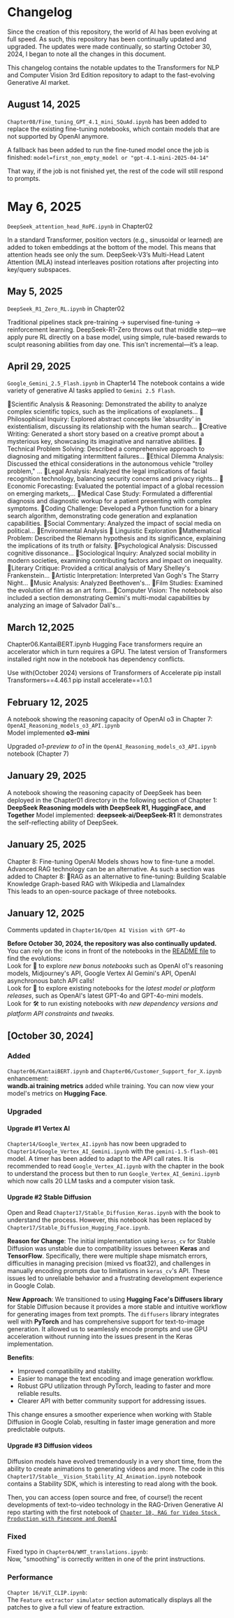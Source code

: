 # Changelog

Since the creation of this repository, the world of AI has been evolving at full speed. As such, this repository has been continually updated and upgraded.
The updates were made continually, so starting October 30, 2024, I began to note all the changes in this document.

This changelog contains the notable updates to the Transformers for NLP and Computer Vision 3rd Edition repository to adapt to the 
fast-evolving Generative AI market.

## August 14, 2025

`Chapter08/Fine_tuning_GPT_4.1_mini_SQuAd.ipynb` has been added to replace the existing fine-tuning notebooks, which contain models that are not supported by OpenAI anymore.

A fallback has been added to run the fine-tuned model once the job is finished:
 `model=first_non_empty_model or "gpt-4.1-mini-2025-04-14"`

That way, if the job is not finished yet, the rest of the code will still respond to prompts.

# May 6, 2025

`DeepSeek_attention_head_RoPE.ipynb` in Chapter02

In a standard Transformer, position vectors (e.g., sinusoidal or learned) are added to token embeddings at the bottom of the model. This means that attention heads see only the sum.
DeepSeek-V3’s Multi-Head Latent Attention (MLA) instead interleaves position rotations after projecting into key/query subspaces.

## May 5, 2025

`DeepSeek_R1_Zero_RL.ipynb` in Chapter02

Traditional pipelines stack pre-training → supervised fine-tuning → reinforcement learning. DeepSeek-R1-Zero throws out that middle step—we apply pure RL directly on a base model, using simple, rule-based rewards to sculpt reasoning abilities from day one. This isn’t incremental—it’s a leap.

## April 29, 2025

`Google_Gemini_2.5_Flash.ipynb` in Chapter14
The notebook contains a wide variety of generative AI tasks applied to `Gemini 2.5 Flash`.

🎇Scientific Analysis & Reasoning: Demonstrated the ability to analyze complex scientific topics, such as the implications of exoplanets...
🎇Philosophical Inquiry: Explored abstract concepts like 'absurdity' in existentialism, discussing its relationship with the human search...
🎇Creative Writing: Generated a short story based on a creative prompt about a mysterious key, showcasing its imaginative and narrative abilities.
🎇Technical Problem Solving: Described a comprehensive approach to diagnosing and mitigating intermittent failures...
🎇Ethical Dilemma Analysis: Discussed the ethical considerations in the autonomous vehicle "trolley problem," ...
🎇Legal Analysis: Analyzed the legal implications of facial recognition technology, balancing security concerns and privacy rights...
🎇Economic Forecasting: Evaluated the potential impact of a global recession on emerging markets,...
🎇Medical Case Study: Formulated a differential diagnosis and diagnostic workup for a patient presenting with complex symptoms. 
🎇Coding Challenge: Developed a Python function for a binary search algorithm, demonstrating code generation and explanation capabilities.
🎇Social Commentary: Analyzed the impact of social media on political...
🎇Environmental Analysis
🎇 Linguistic Exploration
🎇Mathematical Problem: Described the Riemann hypothesis and its significance, explaining the implications of its truth or falsity. 
🎇Psychological Analysis: Discussed cognitive dissonance...
🎇Sociological Inquiry: Analyzed social mobility in modern societies, examining contributing factors and impact on inequality. 
🎇Literary Critique: Provided a critical analysis of Mary Shelley's Frankenstein...
🎇Artistic Interpretation: Interpreted Van Gogh's The Starry Night...
🎇Music Analysis: Analyzed Beethoven's...
🎇Film Studies: Examined the evolution of film as an art form...
🎇Computer Vision: The notebook also included a section demonstrating Gemini's multi-modal capabilities by analyzing an image of Salvador Dalí's...



## March 12,2025

Chapter06.KantaiBERT.ipynb
Hugging Face transformers require an accelerator which in turn requires a GPU. 
The latest version of Transformers installed right now in the notebook has dependency conflicts.

Use with(October 2024) versions of Transformers of Accelerate
pip install Transformers==4.46.1
pip install accelerate==1.0.1

## February 12, 2025
A notebook showing the reasoning capacity of OpenAI o3 in Chapter 7:    
`OpenAI_Reasoning_models_o3_API.ipynb`    
Model implemented **o3-mini**    

Upgraded *o1-preview to o1* in the `OpenAI_Reasoning_models_o3_API.ipynb` notebook (Chapter 7)   

## January 29, 2025
A notebook showing the reasoning capacity of DeepSeek has been deployed in the Chapter01 directory in the following section of Chapter 1:
**DeepSeek Reasoning models with DeepSeek R1, HuggingFace, and Together**
Model implemented: **deepseek-ai/DeepSeek-R1**
It demonstrates the self-reflecting ability of DeepSeek.

## January 25, 2025
Chapter 8: Fine-tuning OpenAI Models shows how to fine-tune a model.
Advanced RAG technology can be an alternative. As such a section was added to Chapter 8:
🐬RAG as an alternative to fine-tuning: Building Scalable Knowledge Graph-based RAG with Wikipedia and LlamaIndex	
This leads to an open-source package of three notebooks.

## January 12, 2025

Comments updated in `Chapter16/Open AI Vision with GPT-4o` 

**Before October 30, 2024, the repository was also continually updated.** You can rely on the icons in front of the notebooks in the [README  file](https://github.com/Denis2054/Transformers-for-NLP-and-Computer-Vision-3rd-Edition/blob/main/README.md) to find the evolutions:  
Look for 🐬 to explore *new bonus notebooks* such as OpenAI o1's reasoning models, Midjourney's API, Google Vertex AI Gemini's API, OpenAI asynchronous batch API calls!           
Look for 🎏 to explore existing notebooks for the *latest model or platform releases*, such as OpenAI's latest GPT-4o and GPT-4o-mini models.  
Look for 🛠 to run existing notebooks with *new dependency versions and platform API constraints and tweaks.*

## [October 30, 2024]

### Added
`Chapter06/KantaiBERT.ipynb` and `Chapter06/Customer_Support_for_X.ipynb` enhancement:    
**wandb.ai training metrics** added while training. 
You can now view your model's metrics on **Hugging Face**.

### Upgraded      

#### Upgrade #1 Vertex AI
`Chapter14/Google_Vertex_AI.ipynb` has now been upgraded to `Chapter14/Google_Vertex_AI_Gemini.ipynb` with the `gemini-1.5-flash-001` model. 
A timer has been added to adapt to the API call rates.
It is recommended to read `Google_Vertex_AI.ipynb` with the chapter in the book to understand the process but then to run `Google_Vertex_AI_Gemini.ipynb` which now calls 20 LLM tasks and a computer vision task.

#### Upgrade #2 Stable Diffusion

Open and Read `Chapter17/Stable_Diffusion_Keras.ipynb` with the book to understand the process. However, this notebook has been replaced by 
`Chapter17/Stable_Diffusion_Hugging_Face.ipynb`.

**Reason for Change**: The initial implementation using `keras_cv` for Stable Diffusion was unstable due to compatibility issues between **Keras** and **TensorFlow**. Specifically, there were multiple shape mismatch errors, difficulties in managing precision (mixed vs float32), and challenges in manually encoding prompts due to limitations in `keras_cv`'s API. These issues led to unreliable behavior and a frustrating development experience in Google Colab.

**New Approach**: We transitioned to using **Hugging Face's Diffusers library** for Stable Diffusion because it provides a more stable and intuitive workflow for generating images from text prompts. The `diffusers` library integrates well with **PyTorch** and has comprehensive support for text-to-image generation. It allowed us to seamlessly encode prompts and use GPU acceleration without running into the issues present in the Keras implementation.

**Benefits**:
- Improved compatibility and stability.
- Easier to manage the text encoding and image generation workflow.
- Robust GPU utilization through PyTorch, leading to faster and more reliable results.
- Clearer API with better community support for addressing issues.

This change ensures a smoother experience when working with Stable Diffusion in Google Colab, resulting in faster image generation and more predictable outputs.

#### Upgrade #3 Diffusion videos

Diffusion models have evolved tremendously in a very short time, from the ability to create animations to generating videos and more. The code in this `Chapter17/Stable__Vision_Stability_AI_Animation.ipynb` notebook contains a Stability SDK, which is interesting to read along with the book. 

Then, you can access (open source and free, of course!) the recent developments of text-to-video technology in the RAG-Driven Generative AI repo starting with the first notebook of [`Chapter 10, RAG for Video Stock Production with Pinecone and OpenAI`](https://colab.research.google.com/github/Denis2054/RAG-Driven-Generative-AI/blob/main/Chapter10/Video_dataset_visualization.ipynb)



### Fixed 
Fixed typo in `Chapter04/WMT_translations.ipynb`:   
Now, "smoothing" is correctly written in one of the print instructions.

### Performance
`Chapter 16/ViT_CLIP.ipynb`:  
The `Feature extractor simulator` section automatically displays all the patches to give a full view of feature extraction. 


